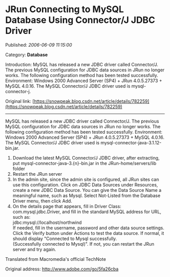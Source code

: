 # JRun Connecting to MySQL Database Using Connector/J JDBC Driver

Published: *2006-06-09 11:15:00*

Category: __Database__

Introduction: MySQL has released a new JDBC driver called Connector/J. The previous MySQL configuration for JDBC data sources in JRun no longer works. The following configuration method has been tested successfully. Environment: Windows 2000 Advanced Server (SP4) + JRun 4.0.5.27373 + MySQL 4.0.16. The MySQL Connector/J JDBC driver used is mysql-connector-j.

Original link: [https://snowpeak.blog.csdn.net/article/details/782259](https://snowpeak.blog.csdn.net/article/details/782259)

---------

MySQL has released a new JDBC driver called Connector/J. The previous MySQL configuration for JDBC data sources in JRun no longer works. The following configuration method has been tested successfully. Environment: Windows 2000 Advanced Server (SP4) + JRun 4.0.5.27373 + MySQL 4.0.16. The MySQL Connector/J JDBC driver used is mysql-connector-java-3.1.12-bin.jar.

1. Download the latest MySQL Connector/J JDBC driver, after extracting, put mysql-connector-java-3.{n}-bin.jar in the JRun-home/servers/lib folder  
2. Restart the JRun server  
3. In the admin site, since the admin site is configured, all JRun sites can use this configuration. Click on JDBC Data Sources under Resources, create a new JDBC Data Source. You can give the Data Source Name a meaningful name, such as Mysql. Select Not-Listed from the Database Driver menu, then click Add.  
4. On the details page that appears, fill in Driver Class: com.mysql.jdbc.Driver, and fill in the standard MySQL address for URL, such as:  
   jdbc:mysql://localhost/northwind  
   If needed, fill in the username, password and other data source settings. Click the Verify button under Actions to test the data source. If normal, it should display "Connected to Mysql successfully.  
   (Successfully connected to Mysql)". If not, you can restart the JRun server and try again.

Translated from Macromedia's official TechNote

Original address: <http://www.adobe.com/go/5fa26cba>